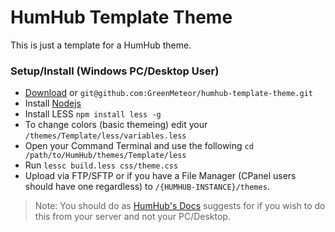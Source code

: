 # HumHub Template Theme
This is just a template for a HumHub theme.

### Setup/Install (Windows PC/Desktop User)
- [Download](https://github.com/GreenMeteor/humhub-template-theme/archive/master.zip) or `git@github.com:GreenMeteor/humhub-template-theme.git`
- Install [Nodejs](https://nodejs.org/en/download/)
- Install LESS `npm install less -g`
- To change colors (basic themeing) edit your `/themes/Template/less/variables.less`
- Open your Command Terminal and use the following `cd /path/to/HumHub/themes/Template/less`
- Run `lessc build.less css/theme.css`
- Upload via FTP/SFTP or if you have a File Manager (CPanel users should have one regardless) to `/{HUMHUB-INSTANCE}/themes`.

> Note: You should do as [HumHub's Docs](https://docs.humhub.org/docs/theme/overview) suggests for if you wish to do this from your server and not your PC/Desktop.

